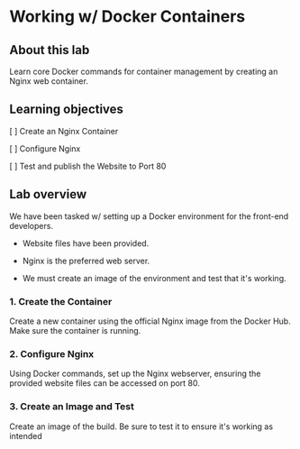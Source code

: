 # Working w/ Docker Containers

## About this lab

Learn core Docker commands for container management by creating an Nginx web container.

## Learning objectives

[ ] Create an Nginx Container

[ ] Configure Nginx

[ ] Test and publish the Website to Port 80

## Lab overview

We have been tasked w/ setting up a Docker environment for the front-end developers.

* Website files have been provided.

* Nginx is the preferred web server.

* We must create an image of the environment and test that it's working.

### 1. Create the Container

Create a new container using the official Nginx image from the Docker Hub. Make sure the container is running.

### 2. Configure Nginx 

Using Docker commands, set up the Nginx webserver, ensuring the provided website files can be accessed on port 80.

### 3. Create an Image and Test

Create an image of the build. Be sure to test it to ensure it's working as intended
